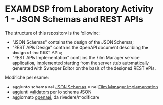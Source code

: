 # EXAM DSP from Laboratory Activity 1 - JSON Schemas and REST APIs
The structure of this repository is the following:
  - "JSON Schemas" contains the design of the JSON Schemas;
  - "REST APIs Design" contains the OpenAPI document describing the design of the REST APIs;
  - "REST APIs Implementation" contains the Film Manager service application, implemented starting from the server stub automatically generated with Swagger Editor on the basis of the designed REST APIs.



Modifiche per esame:
- aggiunto schema nei [JSON Schemas](/JSON%20Schemas/request_schema.json) e nel [Film Manager Implementation](/Film%20Manager%20Implementation/json_schemas/request_schema.json)
- aggiunti [validators](./JSON%20Schemas/schema_validator/request_validator) per lo schema JSON
- aggiornato [openapi](./Film%20Manager%20Implementation/api/openapi.json), da rivedere/modificare
